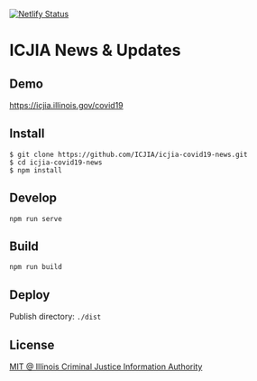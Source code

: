 [![Netlify Status](https://api.netlify.com/api/v1/badges/a08caed8-177f-4ac8-9d1c-9fdb1edd6c0f/deploy-status)](https://app.netlify.com/sites/icjia-covid19/deploys)

# ICJIA News & Updates

## Demo

https://icjia.illinois.gov/covid19

## Install

```
$ git clone https://github.com/ICJIA/icjia-covid19-news.git
$ cd icjia-covid19-news
$ npm install
```

## Develop

```
npm run serve
```

## Build

```
npm run build
```

## Deploy

Publish directory: `./dist`

## License

[MIT @ Illinois Criminal Justice Information Authority](https://github.com/ICJIA/icjia-covid19-news/blob/master/LICENSE)
